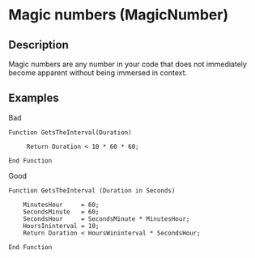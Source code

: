# Magic numbers (MagicNumber)

<!-- Блоки выше заполняются автоматически, не трогать -->
## Description

Magic numbers are any number in your code that does not immediately become apparent without being immersed in context.

## Examples

Bad

```bsl
Function GetsTheInterval(Duration)

     Return Duration < 10 * 60 * 60;

End Function
```

Good

```bsl
Function GetsTheInterval (Duration in Seconds)

    MinutesHour     = 60;
    SecondsMinute   = 60;
    SecondsHour     = SecondsMinute * MinutesHour;
    HoursIninterval = 10;
    Return Duration < HoursWininterval * SecondsHour;

End Function
```
